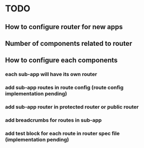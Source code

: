 # TODO

## How to configure router for new apps

## Number of components related to router

## How to configure each components

### each sub-app will have its own router

### add sub-app routes in route config (route config implementation pending)

### add sub-app router in protected router or public router

### add breadcrumbs for routes in sub-app

### add test block for each route in router spec file (implementation pending)
